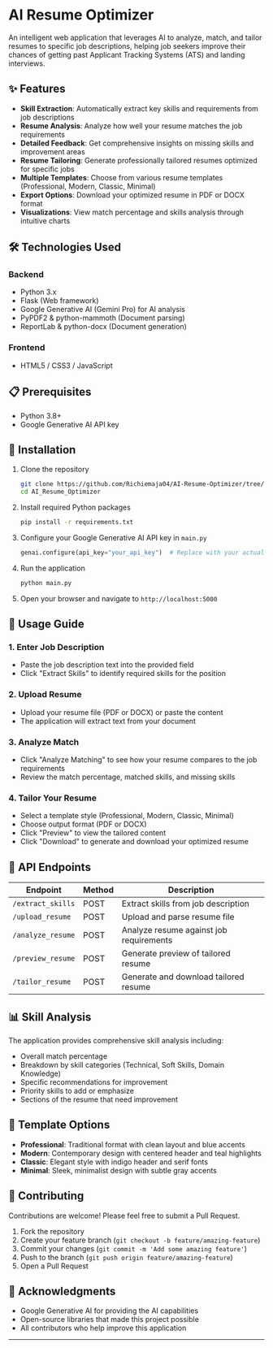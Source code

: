 # AI Resume Optimizer

An intelligent web application that leverages AI to analyze, match, and tailor resumes to specific job descriptions, helping job seekers improve their chances of getting past Applicant Tracking Systems (ATS) and landing interviews.

## ✨ Features

- **Skill Extraction**: Automatically extract key skills and requirements from job descriptions
- **Resume Analysis**: Analyze how well your resume matches the job requirements
- **Detailed Feedback**: Get comprehensive insights on missing skills and improvement areas
- **Resume Tailoring**: Generate professionally tailored resumes optimized for specific jobs
- **Multiple Templates**: Choose from various resume templates (Professional, Modern, Classic, Minimal)
- **Export Options**: Download your optimized resume in PDF or DOCX format
- **Visualizations**: View match percentage and skills analysis through intuitive charts


## 🛠️ Technologies Used

### Backend
- Python 3.x
- Flask (Web framework)
- Google Generative AI (Gemini Pro) for AI analysis
- PyPDF2 & python-mammoth (Document parsing)
- ReportLab & python-docx (Document generation)

### Frontend
- HTML5 / CSS3 / JavaScript

## 📋 Prerequisites

- Python 3.8+
- Google Generative AI API key

## 🔧 Installation

1. Clone the repository
   ```bash
   git clone https://github.com/Richiemaja04/AI-Resume-Optimizer/tree/main/AI_Resume_Optimizer
   cd AI_Resume_Optimizer
   ```

2. Install required Python packages
   ```bash
   pip install -r requirements.txt
   ```

3. Configure your Google Generative AI API key in `main.py`
   ```python
   genai.configure(api_key="your_api_key")  # Replace with your actual API Key
   ```

4. Run the application
   ```bash
   python main.py
   ```

5. Open your browser and navigate to `http://localhost:5000`

## 📝 Usage Guide

### 1. Enter Job Description
- Paste the job description text into the provided field
- Click "Extract Skills" to identify required skills for the position

### 2. Upload Resume
- Upload your resume file (PDF or DOCX) or paste the content
- The application will extract text from your document

### 3. Analyze Match
- Click "Analyze Matching" to see how your resume compares to the job requirements
- Review the match percentage, matched skills, and missing skills

### 4. Tailor Your Resume
- Select a template style (Professional, Modern, Classic, Minimal)
- Choose output format (PDF or DOCX)
- Click "Preview" to view the tailored content
- Click "Download" to generate and download your optimized resume

## 🔄 API Endpoints

| Endpoint | Method | Description |
|----------|--------|-------------|
| `/extract_skills` | POST | Extract skills from job description |
| `/upload_resume` | POST | Upload and parse resume file |
| `/analyze_resume` | POST | Analyze resume against job requirements |
| `/preview_resume` | POST | Generate preview of tailored resume |
| `/tailor_resume` | POST | Generate and download tailored resume |

## 📊 Skill Analysis

The application provides comprehensive skill analysis including:
- Overall match percentage
- Breakdown by skill categories (Technical, Soft Skills, Domain Knowledge)
- Specific recommendations for improvement
- Priority skills to add or emphasize
- Sections of the resume that need improvement

## 📄 Template Options

- **Professional**: Traditional format with clean layout and blue accents
- **Modern**: Contemporary design with centered header and teal highlights
- **Classic**: Elegant style with indigo header and serif fonts
- **Minimal**: Sleek, minimalist design with subtle gray accents

## 🤝 Contributing

Contributions are welcome! Please feel free to submit a Pull Request.

1. Fork the repository
2. Create your feature branch (`git checkout -b feature/amazing-feature`)
3. Commit your changes (`git commit -m 'Add some amazing feature'`)
4. Push to the branch (`git push origin feature/amazing-feature`)
5. Open a Pull Request

## 🙏 Acknowledgments

- Google Generative AI for providing the AI capabilities
- Open-source libraries that made this project possible
- All contributors who help improve this application

---

